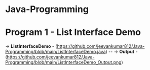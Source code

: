 # Java-Programming

# Program 1 - List Interface Demo
-> **ListInterfaceDemo** - (https://github.com/jeevankumar812/Java-Programming/blob/main/ListInterfaceDemo.java)  -- -> **Output** - (https://github.com/jeevankumar812/Java-Programming/blob/main/ListInterfaceDemo_Output.png)

